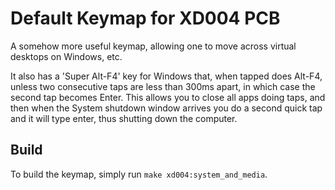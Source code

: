 # Default Keymap for XD004 PCB

A somehow more useful keymap, allowing one to move across virtual desktops on Windows, etc.

It also has a 'Super Alt-F4' key for Windows that, when tapped does Alt-F4, unless two consecutive taps are less than 300ms apart, in which case the second tap becomes Enter. This allows you to close all apps doing taps, and then when the System shutdown window arrives you do a second quick tap and it will type enter, thus shutting down the computer.

## Build

To build the keymap, simply run `make xd004:system_and_media`.
